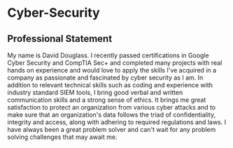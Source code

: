 # Cyber-Security

## **Professional Statement**

My name is David Douglass.  I recently passed certifications in Google Cyber Security and CompTIA Sec+ and completed many projects with real hands on experience and would love to apply the skills I've acquired in a company as passionate and fascinated by cyber security as I am.  In addition to relevant technical skills such as coding and experience with industry standard SIEM tools, I bring good verbal and written communication skills and a strong sense of ethics.  It brings me great satisfaction to protect an organization from various cyber attacks and to make sure that an organization's data follows the triad of confidentiality, integrity and access, along with adhering to required regulations and laws. I have always been a great problem solver and can't wait for any problem solving challenges that may await me.
